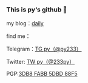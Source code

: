 ### This is py‘s github 👋

my blog：<a href="https://py233.net">daily</a>

find me：

Telegram：<a href="https://t.me/py233">TG py（@py233）</a>

Twitter: <a href="https://twitter.com/233py">TW py（@233py）</a>

PGP:<a href="https://keys.openpgp.org/vks/v1/by-fingerprint/684FE2A2084A48410DBA48063DB8FABB5DBD88F5">3DB8 FABB 5DBD 88F5</a>


<!--
**py233/py233** is a ✨ _special_ ✨ repository because its `README.md` (this file) appears on your GitHub profile.

Here are some ideas to get you started:

- 🔭 I’m currently working on ...
- 🌱 I’m currently learning ...
- 👯 I’m looking to collaborate on ...
- 🤔 I’m looking for help with ...
- 💬 Ask me about ...
- 📫 How to reach me: ...
- 😄 Pronouns: ...
- ⚡ Fun fact: ...
-->
